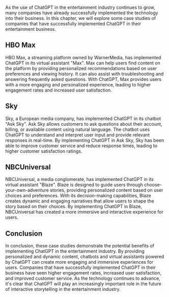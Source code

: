
As the use of ChatGPT in the entertainment industry continues to grow, many companies have already successfully implemented the technology into their business. In this chapter, we will explore some case studies of companies that have successfully implemented ChatGPT in their entertainment business.

HBO Max
-------

HBO Max, a streaming platform owned by WarnerMedia, has implemented ChatGPT in its virtual assistant "Max". Max can help users find content on the platform by providing personalized recommendations based on user preferences and viewing history. It can also assist with troubleshooting and answering frequently asked questions. With ChatGPT, Max provides users with a more engaging and personalized experience, leading to higher engagement rates and increased user satisfaction.

Sky
---

Sky, a European media company, has implemented ChatGPT in its chatbot "Ask Sky". Ask Sky allows customers to ask questions about their account, billing, or available content using natural language. The chatbot uses ChatGPT to understand and interpret user input and provide relevant responses in real-time. By implementing ChatGPT in Ask Sky, Sky has been able to improve customer service and reduce response times, leading to higher customer satisfaction ratings.

NBCUniversal
------------

NBCUniversal, a media conglomerate, has implemented ChatGPT in its virtual assistant "Blaze". Blaze is designed to guide users through choose-your-own-adventure stories, providing personalized content based on user choices and preferences. With its decision-making capabilities, Blaze creates dynamic and engaging narratives that allow users to shape the story based on their choices. By implementing ChatGPT in Blaze, NBCUniversal has created a more immersive and interactive experience for users.

Conclusion
----------

In conclusion, these case studies demonstrate the potential benefits of implementing ChatGPT in the entertainment industry. By providing personalized and dynamic content, chatbots and virtual assistants powered by ChatGPT can create more engaging and immersive experiences for users. Companies that have successfully implemented ChatGPT in their business have seen higher engagement rates, increased user satisfaction, and improved customer service. As the technology continues to advance, it's clear that ChatGPT will play an increasingly important role in the future of interactive storytelling in the entertainment industry.
